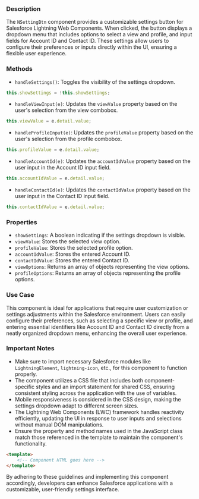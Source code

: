 ### Description

The `NSettingBtn` component provides a customizable settings button for Salesforce Lightning Web Components. When clicked, the button displays a dropdown menu that includes options to select a view and profile, and input fields for Account ID and Contact ID. These settings allow users to configure their preferences or inputs directly within the UI, ensuring a flexible user experience.

### Methods

- `handleSettings()`: Toggles the visibility of the settings dropdown.

```javascript
this.showSettings = !this.showSettings;
```

- `handleViewInput(e)`: Updates the `viewValue` property based on the user's selection from the view combobox.

```javascript
this.viewValue = e.detail.value;
```

- `handleProfileInput(e)`: Updates the `profileValue` property based on the user's selection from the profile combobox.

```javascript
this.profileValue = e.detail.value;
```

- `handleAccountId(e)`: Updates the `accountIdValue` property based on the user input in the Account ID input field.

```javascript
this.accountIdValue = e.detail.value;
```

- `handleContactId(e)`: Updates the `contactIdValue` property based on the user input in the Contact ID input field.

```javascript
this.contactIdValue = e.detail.value;
```

### Properties

- `showSettings`: A boolean indicating if the settings dropdown is visible.
- `viewValue`: Stores the selected view option.
- `profileValue`: Stores the selected profile option.
- `accountIdValue`: Stores the entered Account ID.
- `contactIdValue`: Stores the entered Contact ID.
- `viewOptions`: Returns an array of objects representing the view options.
- `profileOptions`: Returns an array of objects representing the profile options.

### Use Case

This component is ideal for applications that require user customization or settings adjustments within the Salesforce environment. Users can easily configure their preferences, such as selecting a specific view or profile, and entering essential identifiers like Account ID and Contact ID directly from a neatly organized dropdown menu, enhancing the overall user experience.

### Important Notes

- Make sure to import necessary Salesforce modules like `LightningElement`, `lightning-icon`, etc., for this component to function properly.
- The component utilizes a CSS file that includes both component-specific styles and an import statement for shared CSS, ensuring consistent styling across the application with the use of variables.
- Mobile responsiveness is considered in the CSS design, making the settings dropdown adapt to different screen sizes.
- The Lightning Web Components (LWC) framework handles reactivity efficiently, updating the UI in response to user inputs and selections without manual DOM manipulations.
- Ensure the property and method names used in the JavaScript class match those referenced in the template to maintain the component's functionality.

```html
<template>
    <!-- Component HTML goes here -->
</template>
```

By adhering to these guidelines and implementing this component accordingly, developers can enhance Salesforce applications with a customizable, user-friendly settings interface.